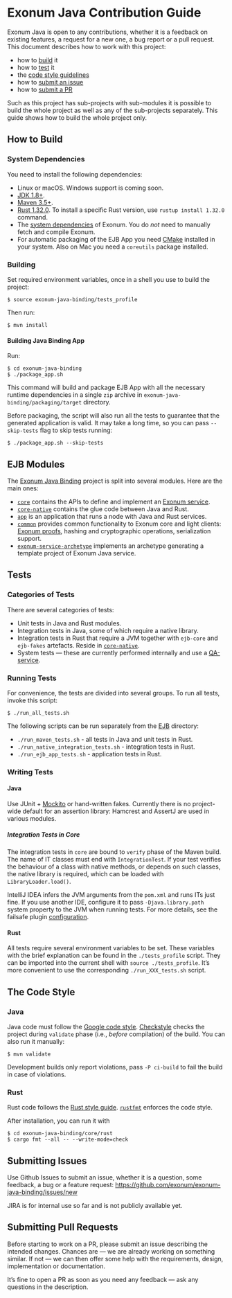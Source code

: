 # Exonum Java Contribution Guide

Exonum Java is open to any contributions, whether 
it is a feedback on existing features, a request for a new one, a bug report
or a pull request. This document describes how to work with this project: 
  * how to [build](#how-to-build) it
  * how to [test](#tests) it
  * the [code style guidelines](#the-code-style)
  * how to [submit an issue](#submitting-issues)
  * how to [submit a PR](#submitting-pull-requests)

Such as this project has sub-projects with sub-modules it is possible
to build the whole project as well as any of the sub-projects separately.
This guide shows how to build the whole project only. 

## How to Build
### System Dependencies
You need to install the following dependencies:
  * Linux or macOS. Windows support is coming soon. <!-- TODO: Link Java roadmap when it is published -->
  * [JDK 1.8+](http://jdk.java.net/10/).
  * [Maven 3.5+](https://maven.apache.org/download.cgi).
  * [Rust 1.32.0](https://www.rust-lang.org/).
  To install a specific Rust version, use `rustup install 1.32.0` command.
  * The [system dependencies](https://exonum.com/doc/version/0.10/get-started/install/) of Exonum. 
  You do _not_ need to manually fetch and compile Exonum.
  * For automatic packaging of the EJB App you need [CMake](https://cmake.org/) installed in your system. Also on 
  Mac you need a `coreutils` package installed.

### Building
Set required environment variables, once in a shell you use to build the project:
```$sh
$ source exonum-java-binding/tests_profile
```
Then run:
```$sh
$ mvn install
```

#### Building Java Binding App
Run:

```$sh
$ cd exonum-java-binding
$ ./package_app.sh
```

This command will build and package EJB App with all the necessary runtime dependencies
in a single `zip` archive in `exonum-java-binding/packaging/target` directory.

Before packaging, the script will also run all the tests to guarantee that the generated application
is valid. It may take a long time, so you can pass `--skip-tests` flag to skip tests running:

```$sh
$ ./package_app.sh --skip-tests
```

## EJB Modules
The [Exonum Java Binding](exonum-java-binding) project is split into several modules. 
Here are the main ones:
  * [`core`](exonum-java-binding/core) contains the APIs to define and implement an 
  [Exonum service](https://exonum.com/doc/version/0.10/get-started/design-overview/#modularity-and-services).
  * [`core-native`](exonum-java-binding/core/rust) contains the glue code between Java and Rust.
  * [`app`](exonum-java-binding/core/rust/ejb-app) is an application that runs a node with Java 
  and Rust services.
  * [`common`](exonum-java-binding/common) provides common functionality to Exonum core
  and light clients: [Exonum proofs](https://exonum.com/doc/version/0.10/get-started/design-overview/#proofs),
  hashing and cryptographic operations, serialization support.
  * [`exonum-service-archetype`](exonum-java-binding/service-archetype) implements an archetype
  generating a template project of Exonum Java service. 
  <!-- TODO: a link to a getting started guide/generating a project -->

## Tests
### Categories of Tests
There are several categories of tests:
  * Unit tests in Java and Rust modules.
  * Integration tests in Java, some of which require a native library.
  * Integration tests in Rust that require a JVM together with `ejb-core` 
    and `ejb-fakes` artefacts. Reside 
    in [`core-native`](exonum-java-binding/core/rust/integration_tests).
  * System tests — these are currently performed internally 
    and use a [QA-service](exonum-java-binding/qa-service).

### Running Tests
<!-- TODO: Shall we explain what `mvn install` runs, and what `run_all_tests`? -->
For convenience, the tests are divided into several groups.
To run all tests, invoke this script:
```$sh
$ ./run_all_tests.sh
```
The following scripts can be run separately 
from the [EJB](exonum-java-binding) directory:
* `./run_maven_tests.sh` - all tests in Java and unit tests in Rust.
* `./run_native_integration_tests.sh` - integration tests in Rust.
* `./run_ejb_app_tests.sh` - application tests in Rust.

### Writing Tests
#### Java
Use JUnit + [Mockito](https://github.com/mockito/mockito) or hand-written fakes.
Currently there is no project-wide default for an assertion library: 
Hamcrest and AssertJ are used in various modules.

##### Integration Tests in Core
The integration tests in `core` are bound to `verify` phase of the Maven build. 
The name of IT classes must end with `IntegrationTest`. 
If your test verifies the behaviour of a class with native methods, 
or depends on such classes, the native library is required, 
which can be loaded with `LibraryLoader.load()`.

IntelliJ IDEA infers the JVM arguments from the `pom.xml` and runs ITs just fine.
If you use another IDE, configure it to pass `-Djava.library.path` system property 
to the JVM when running tests. For more details, see the failsafe plugin 
[configuration](exonum-java-binding/core/pom.xml).

#### Rust
All tests require several environment variables to be set.
These variables with the brief explanation can be found in the `./tests_profile` script.
They can be imported into the current shell with `source ./tests_profile`.
It’s more convenient to use the corresponding `./run_XXX_tests.sh` script.

## The Code Style
### Java
Java code must follow the [Google code style](https://google.github.io/styleguide/javaguide.html).
[Checkstyle](http://checkstyle.sourceforge.net/index.html) checks the project 
during `validate` phase (i.e., _before_ compilation) of the build. You can also run it manually:
```$sh
$ mvn validate
```

Development builds only report violations, pass `-P ci-build` to fail the build in case of violations.

### Rust
Rust code follows the [Rust style guide](https://github.com/rust-lang-nursery/fmt-rfcs/blob/master/guide/guide.md).
[`rustfmt`](https://github.com/rust-lang-nursery/rustfmt) enforces the code style.

After installation, you can run it with
```$sh
$ cd exonum-java-binding/core/rust
$ cargo fmt --all -- --write-mode=check
```

## Submitting Issues
Use Github Issues to submit an issue, whether it is a question, some feedback, a bug or a feature request:
https://github.com/exonum/exonum-java-binding/issues/new

JIRA is for internal use so far and is not publicly available yet.

## Submitting Pull Requests
Before starting to work on a PR, please submit an issue describing the intended changes.
Chances are — we are already working on something similar. If not — we can then offer some
help with the requirements, design, implementation or documentation.

It’s fine to open a PR as soon as you need any feedback — ask any questions in the description.

<!-- todo: Add licensing information/CLA -->
